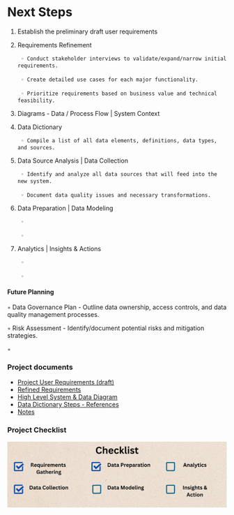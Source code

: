 # Next Steps

1. Establish the preliminary draft user requirements
2. Requirements Refinement

        ◦ Conduct stakeholder interviews to validate/expand/narrow initial requirements.

        ◦ Create detailed use cases for each major functionality.

        ◦ Prioritize requirements based on business value and technical feasibility.
3. Diagrams - Data / Process Flow | System Context
        <!--
        ◦ Develop a high-level diagram showing how the new system will interact with external systems and users.
        ◦ Design flowcharts or UML activity diagrams to illustrate key business processes the system will support.
        -->
4. Data Dictionary

        ◦ Compile a list of all data elements, definitions, data types, and sources.

5. Data Source Analysis | Data Collection

        ◦ Identify and analyze all data sources that will feed into the new system.

        ◦ Document data quality issues and necessary transformations.

6. Data Preparation | Data Modeling

        ◦ 

        ◦ 

7. Analytics | Insights & Actions

        ◦ 

        ◦ 

#### Future Planning
◦ Data Governance Plan - Outline data ownership, access controls, and data quality management processes.

◦ Risk Assessment - Identify/document potential risks and mitigation strategies. 

◦ 

### Project documents

- [Project User Requirements (draft)](/docs/Project%20Requirements.md)
- [Refined Requirements](/docs/Refined%20Requirements.md)
- [High Level System & Data Diagram](/docs/Project%20Diagrams.md)
- [Data Dictionary Steps - References](/docs/Data%20Dictionary%20Steps%20-%20References.md)
- [Notes](/docs/Notes.md)

### Project Checklist
<p align="center">
<img src = "/assets/project_task_checklist.png" alt="project_checklist" 
        style="display: block; margin: 0 auto"/>
</p>